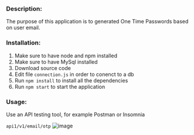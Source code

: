 ### Description:
The purpose of this application is to generated One Time Passwords based on user email.

### Installation:
1. Make sure to have node and npm installed
2. Make sure to have MySql installed
4. Download source code
5. Edit file `connection.js` in order to conenct to a db
6. Run `npm install` to install all the dependencies
7. Run `npm start` to start the application


### Usage:

Use an API testing tool, for example Postman or Insomnia

`api1/v1/email/otp`
![image](https://github.com/ingrid0404/otp_server/assets/113686835/eebb945a-eb73-43d4-9758-ec2f9315441e)


